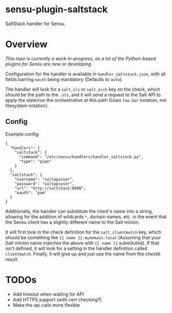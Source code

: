 # sensu-plugin-saltstack

SaltStack handler for Sensu.

# Overview

*This repo is currently a work-in-progress, as a lot of the Python-based 
plugins for Sensu are new or developing.*

Configuration for the handler is available in `handler_saltstack.json`,
with all fields barring `eauth` being mandatory (Defaults to `auto`).

The handler will look for a `salt_sls` or `salt_orch` key on the check,
which should be the path to the `.sls`, and it will send a request to 
the Salt API to apply the state/run the orchestration at this path
(Uses `foo.bar` notation, not filesystem notation).

## Config

Example config:
```
{
  "handlers": {
    "saltstack": {
      "command": "/etc/sensu/handlers/handler_saltstack.py",
      "type": "pipe"
    }   
  },  
  "saltstack": {
    "username": "saltapiuser",
    "password": "saltapiuser",
    "url": "http://saltstack:8000",
    "eauth": "pam"
  }
}
```

Additionally, the handler can substitute the client's name into a string,
allowing for the addition of wildcards `*`, domain names, etc. in the event
that the Sensu client has a slightly different name to the Salt minion.

It will first look in the check definition for the `salt_clientmatch` key,
which should be something like `{{ name }}.mydomain.local` (Assuming that
your Salt minion name matches the above with `{{ name }}` substituted). If
that isn't defined, it will look for a setting in the handler definition
called `clientmatch`. Finally, it will give up and just use the name from the 
checkk result.


# TODOs

  - Add timeout when waiting for API
  - Add HTTPS support (with cert checking?)
  - Make the api calls more flexible 
